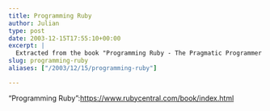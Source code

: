 ```yaml
---
title: Programming Ruby
author: Julian
type: post
date: 2003-12-15T17:55:10+00:00
excerpt: |
  Extracted from the book "Programming Ruby - The Pragmatic Programmer's Guide"
slug: programming-ruby 
aliases: ["/2003/12/15/programming-ruby"]

---
```

&#8220;Programming Ruby&#8221;:https://www.rubycentral.com/book/index.html